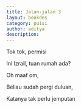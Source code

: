 ```yaml
---
title: Jalan-jalan 3
layout: bookdes
category: puisi
author: aditya
description: 
---
```


Tok tok, permisi

Ini Izrail, tuan rumah ada?

Oh maaf om,

Beliau sudah pergi duluan,

Katanya tak perlu jemputan
